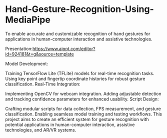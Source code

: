 # Hand-Gesture-Recognition-Using-MediaPipe
To enable accurate and customizable recognition of hand gestures for applications in human-computer interaction and assistive technologies.

Presentation:https://www.aippt.com/editor?id=924181&t=g&source=template

Model Development:

Training TensorFlow Lite (TFLite) models for real-time recognition tasks.
Using key point and fingertip coordinate histories for robust gesture classification.
Real-Time Integration:

Implementing OpenCV for webcam integration.
Adding adjustable detection and tracking confidence parameters for enhanced usability.
Script Design:

Crafting modular scripts for data collection, FPS measurement, and gesture classification.
Enabling seamless model training and testing workflows.
This project aims to create an efficient system for gesture recognition with potential applications in human-computer interaction, assistive technologies, and AR/VR systems.
